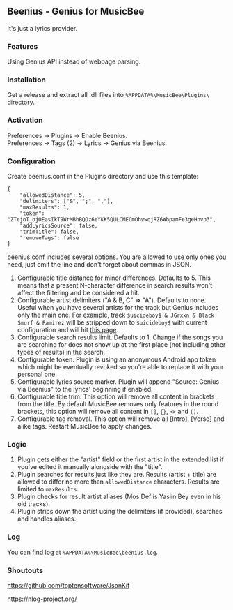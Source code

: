## Beenius - Genius for MusicBee
It's just a lyrics provider.

### Features
Using Genius API instead of webpage parsing.

### Installation
Get a release and extract all .dll files into `%APPDATA%\MusicBee\Plugins\` directory.

### Activation
Preferences -> Plugins -> Enable Beenius.  
Preferences -> Tags (2) -> Lyrics -> Genius via Beenius.

### Configuration
Create beenius.conf in the Plugins directory and use this template:

    {
        "allowedDistance": 5,
        "delimiters": ["&", ";", ","],
        "maxResults": 1,
        "token": "ZTejoT_ojOEasIkT9WrMBhBQOz6eYKK5QULCMECmOhvwqjRZ6WbpamFe3geHnvp3",
        "addLyricsSource": false,
        "trimTitle": false,
        "removeTags": false
    }

beenius.conf includes several options. You are allowed to use only ones you need, just omit the line and don't forget about commas in JSON.
1. Configurable title distance for minor differences. Defaults to 5. This means that a present N-character difference in search results won't affect the filtering and be considered a hit.
2. Configurable artist delimiters ("A & B, C" => "A"). Defaults to none. Useful when you have several artists for the track but Genius includes only the main one. For example, track `$uicideboy$ & JGrxxn & Black Smurf & Ramirez` will be stripped down to `$uicideboy$` with current configuration and will hit [this page](https://genius.com/Uicideboy-grayscale-lyrics).
3. Configurable search results limit. Defaults to 1. Change if the songs you are searching for does not show up at the first place (not including other types of results) in the search.
4. Configurable token. Plugin is using an anonymous Android app token which might be eventually revoked so you're able to replace it with your personal one.
5. Configurable lyrics source marker. Plugin will append "Source: Genius via Beenius" to the lyrics' beginning if enabled.
6. Configurable title trim. This option will remove all content in brackets from the title. By default MusicBee removes only features in the round brackets, this option will remove all content in `[]`, `{}`, `<>` and `()`.
7. Configurable tag removal. This option will remove all [Intro], [Verse] and alike tags.
Restart MusicBee to apply changes.

### Logic

1. Plugin gets either the "artist" field or the first artist in the extended list if you've edited it manually alongside with the "title".
2. Plugin searches for results just like they are. Results (artist + title) are allowed to differ no more than `allowedDistance` characters. Results are limited to `maxResults`.
3. Plugin checks for result artist aliases (Mos Def is Yasiin Bey even in his old tracks).
4. Plugin strips down the artist using the delimiters (if provided), searches and handles aliases.

### Log

You can find log at `%APPDATA%\MusicBee\beenius.log`.

### Shoutouts
https://github.com/toptensoftware/JsonKit

https://nlog-project.org/
